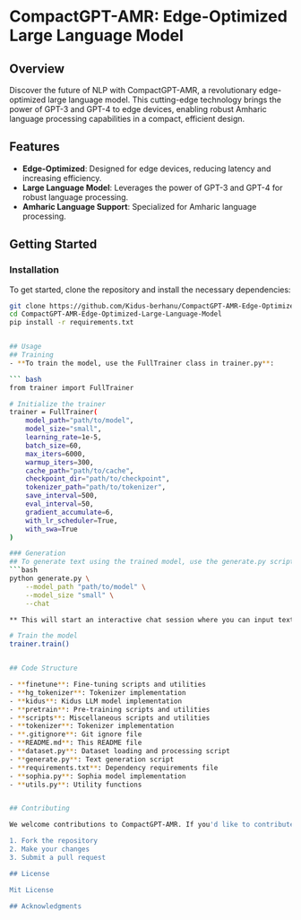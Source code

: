 # CompactGPT-AMR: Edge-Optimized Large Language Model

## Overview

Discover the future of NLP with CompactGPT-AMR, a revolutionary edge-optimized large language model. This cutting-edge technology brings the power of GPT-3 and GPT-4 to edge devices, enabling robust Amharic language processing capabilities in a compact, efficient design.

## Features

- **Edge-Optimized**: Designed for edge devices, reducing latency and increasing efficiency.
- **Large Language Model**: Leverages the power of GPT-3 and GPT-4 for robust language processing.
- **Amharic Language Support**: Specialized for Amharic language processing.

## Getting Started

### Installation

To get started, clone the repository and install the necessary dependencies:

```bash
git clone https://github.com/Kidus-berhanu/CompactGPT-AMR-Edge-Optimized-Large-Language-Model.git
cd CompactGPT-AMR-Edge-Optimized-Large-Language-Model
pip install -r requirements.txt


## Usage
## Training
- **To train the model, use the FullTrainer class in trainer.py**:

``` bash
from trainer import FullTrainer

# Initialize the trainer
trainer = FullTrainer(
    model_path="path/to/model",
    model_size="small",
    learning_rate=1e-5,
    batch_size=60,
    max_iters=6000,
    warmup_iters=300,
    cache_path="path/to/cache",
    checkpoint_dir="path/to/checkpoint",
    tokenizer_path="path/to/tokenizer",
    save_interval=500,
    eval_interval=50,
    gradient_accumulate=6,
    with_lr_scheduler=True,
    with_swa=True
)

### Generation
## To generate text using the trained model, use the generate.py script:
```bash
python generate.py \
    --model_path "path/to/model" \
    --model_size "small" \
    --chat

** This will start an interactive chat session where you can input text and the model will generate responses.**

# Train the model
trainer.train()


## Code Structure

- **finetune**: Fine-tuning scripts and utilities
- **hg_tokenizer**: Tokenizer implementation
- **kidus**: Kidus LLM model implementation
- **pretrain**: Pre-training scripts and utilities
- **scripts**: Miscellaneous scripts and utilities
- **tokenizer**: Tokenizer implementation
- **.gitignore**: Git ignore file
- **README.md**: This README file
- **dataset.py**: Dataset loading and processing script
- **generate.py**: Text generation script
- **requirements.txt**: Dependency requirements file
- **sophia.py**: Sophia model implementation
- **utils.py**: Utility functions


## Contributing

We welcome contributions to CompactGPT-AMR. If you'd like to contribute, please:

1. Fork the repository
2. Make your changes
3. Submit a pull request

## License

Mit License 

## Acknowledgments



